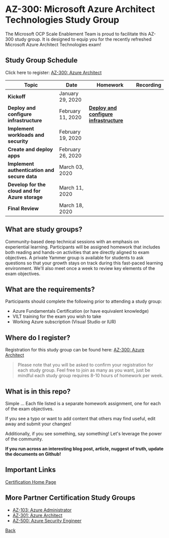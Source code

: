 # AZ-300: Microsoft Azure Architect Technologies Study Group

The Microsoft OCP Scale Enablement Team is proud to facilitate this AZ-300 study group. It is designed to equip you for the recently refreshed Microsoft Azure Architect Technologies exam!

## Study Group Schedule

Click here to register:  [AZ-300: Azure Architect](https://msuspartners.eventbuilder.com/AZ-300)

|Topic|Date|Homework|Recording|
| - | - | - | - |
|**Kickoff**|January 29, 2020| | |
|**Deploy and configure infrastructure**|February 11, 2020|[**Deploy and configure infrastructure**](Infrastructure.md)  | |
|**Implement workloads and security**| February 19, 2020| | |
|**Create and deploy apps**| February 26, 2020| | |
|**Implement authentication and secure data**|March 03, 2020| | |
|**Develop for the cloud and for Azure storage**|March 11, 2020| | |
|**Final Review**|March 18, 2020| | |

## What are study groups?

Community-based deep technical sessions with an emphasis on experiential learning.  Participants will be assigned homework that includes both reading and hands-on activities that are directly aligned to exam objectives.  A private Yammer group is available for students to ask questions so that your growth stays on track during this fast-paced learning environment. We'll also meet once a week to review key elements of the exam objectives.

## What are the requirements?

Participants should complete the following prior to attending a study group:

- Azure Fundamentals Certification (or have equivalent knowledge)
- VILT training for the exam you wish to take
- Working Azure subscription (Visual Studio or IUR)

## Where do I register?

Registration for this study group can be found here:
[AZ-300: Azure Architect](https://msuspartners.eventbuilder.com/AZ-300)

> Please note that you will be asked to confirm your registration for each study group.  Feel free to join as many as you want, just be mindful each study group requires 8-10 hours of homework per week.

## What is in this repo?

Simple ... Each file listed is a separate homework assignment, one for each of the exam objectives.

If you see a typo or want to add content that others may find useful, edit away and submit your changes!

Additionally, if you see something, say something!  Let's leverage the power of the community.

**If you run across an interesting blog post, article, nuggest of truth, update the documents on Github!**

## Important Links

[Certification Home Page](https://docs.microsoft.com/en-us/learn/certifications/exams/az-300)

## More Partner Certification Study Groups

- [AZ-103: Azure Administrator](https://msuspartners.eventbuilder.com/AZ103StudyGroup)
- [AZ-301: Azure Architect](https://msuspartners.eventbuilder.com/AZ-301)
- [AZ-500: Azure Security Engineer](https://msuspartners.eventbuilder.com/AZ500StudyGroup)

[Back](../)
